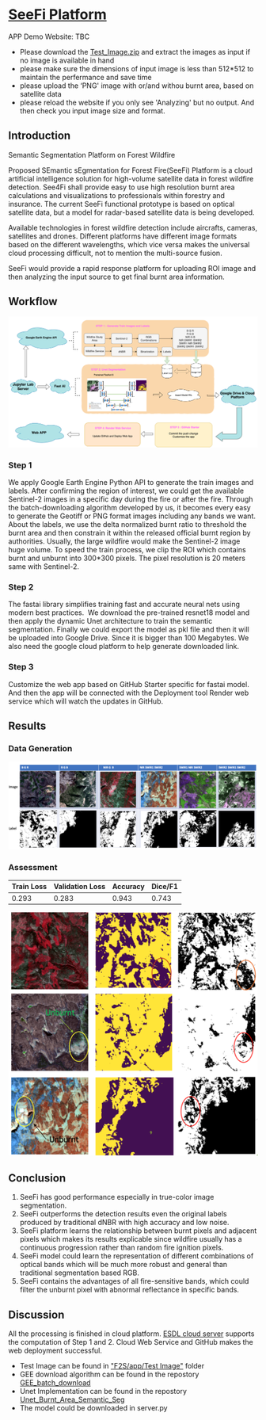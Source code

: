 # [SeeFi Platform](https://f2s.onrender.com)

APP Demo Website: TBC

* Please download the [Test_Image.zip](https://github.com/KuntaHu/F2S/blob/master/Test_Image.zip) and extract the images as input if no image is available in hand
* please make sure the dimensions of input image is less than 512*512 to maintain the perfermance and save time
* please upload the ‘PNG' image with or/and withou burnt area, based on satellite data
* please reload the website if you only see 'Analyzing' but no output. And then check you input image size and format.

## Introduction

Semantic Segmentation Platform on Forest Wildfire

Proposed SEmantic sEgmentation for Forest Fire(SeeFi) Platform is a cloud artificial intelligence solution for high-volume satellite data in forest wildfire detection. See4Fi shall provide easy to use high resolution burnt area calculations and visualizations to professionals within forestry and insurance. The current SeeFi functional prototype is based on optical satellite data, but a model for radar-based satellite data is being developed.

Available technologies in forest wildfire detection include aircrafts, cameras, satellites and drones. Different platforms have different image formats based on the different wavelengths, which vice versa makes the universal cloud processing difficult, not to mention the multi-source fusion.
 
SeeFi would provide a rapid response platform for uploading ROI image and then analyzing the input source to get final burnt area information.

## Workflow

![app/static/FSSO4G.png](app/static/FSSO4G.png)

### Step 1
We apply Google Earth Engine Python API to generate the train images and labels.  After confirming the region of interest, we could get the available Sentinel-2 images in a specific day during the fire or after the fire. Through the batch-downloading algorithm developed by us, it becomes every easy to generate the Geotiff or PNG format images including any bands we want. About the labels, we use the delta normalized burnt ratio to threshold the burnt area and then constrain it  within the released  official burnt region by authorities. Usually, the large wildfire would make the Sentinel-2 image huge volume. To speed the train process, we clip the ROI which contains burnt and unburnt into 300*300 pixels. The pixel resolution is 20 meters same with Sentinel-2. 

### Step 2
The fastai library simplifies training fast and accurate neural nets using modern best practices.  We download the pre-trained resnet18 model and then apply the dynamic Unet architecture to train the semantic segmentation. Finally we could export the model as pkl file and then it will be uploaded into Google Drive. Since it is bigger than 100 Megabytes. We also need the google cloud platform to help generate downloaded link. 

### Step 3
Customize the web app based on GitHub Starter specific for fastai model. And then the app will be connected with the Deployment tool Render web service which will watch the updates in GitHub.

## Results

### Data Generation
![app/static/Data.png](app/static/Data.png)

### Assessment

| Train Loss | Validation Loss| Accuracy | Dice/F1|
|------------|----------------|----------|--------|
| 0.293      | 0.283          | 0.943    | 0.743  |

![app/static/result.png](app/static/result.png)

## Conclusion
1. SeeFi has good performance especially in true-color image segmentation.
2. SeeFi outperforms the detection results even the original labels produced by traditional dNBR with high accuracy and low noise.
3. SeeFi platform learns the relationship between burnt pixels and adjacent pixels which makes its results explicable since wildfire usually has a continuous progression rather than random fire ignition pixels. 
4. SeeFi model could learn the representation of different combinations of optical bands which will be much more robust and general than traditional segmentation based RGB. 
5. SeeFi contains the advantages of all fire-sensitive bands, which could filter the unburnt pixel with abnormal reflectance in specific bands.

## Discussion
All the processing is finished in cloud platform. [ESDL cloud server](https://www.earthsystemdatalab.net/) supports the computation of Step 1 and 2. Cloud Web Service and GitHub makes the web deployment successful. 

* Test Image can be found in ["F2S/app/Test Image"](https://github.com/KuntaHu/F2S/tree/master/app/Test%20Image) folder
* GEE download algorithm can be found in the repostory [GEE_batch_download](https://github.com/KuntaHu/GEE_batch_download)
* Unet Implementation can be found in the repostory [Unet_Burnt_Area_Semantic_Seg](https://github.com/KuntaHu/Unet_Burnt_Area_Semantic_Seg)
* The model could be downloaded in server.py



